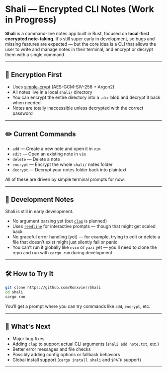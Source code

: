 # Shali — Encrypted CLI Notes (Work in Progress)

**Shali** is a command-line notes app built in Rust, focused on **local-first encrypted note-taking**. It's still super early in development, so bugs and missing features are expected — but the core idea is a CLI that allows the user to write and manage notes in their terminal, and encrypt or decrypt them with a single command.

---

## 🔐 Encryption First

* Uses [simple-crypt](https://crates.io/crates/simple-crypt) (AES-GCM-SIV-256 + Argon2)
* All notes live in a local `shali/` directory
* You can encrypt the entire directory into a `.dir` blob and decrypt it back when needed
* Notes are totally inaccessible unless decrypted with the correct password

---

## ✏️ Current Commands

* `add` — Create a new note and open it in `vim`
* `edit` — Open an existing note in `vim`
* `delete` — Delete a note
* `encrypt` — Encrypt the whole `shali/` notes folder
* `decrypt` — Decrypt your notes folder back into plaintext

All of these are driven by simple terminal prompts for now.

---

## 🚧 Development Notes

Shali is still in early development.

* No argument parsing yet (but [`clap`](https://crates.io/crates/clap) is planned)
* Uses [`reedline`](https://crates.io/crates/reedline) for interactive prompts — though that might get scaled back
* No graceful error handling (yet) — for example, trying to edit or delete a file that doesn’t exist might just silently fail or panic
* You can’t run it globally like `nvim` or `yazi` yet — you'll need to clone the repo and run with `cargo run` during development

---

## 🛠 How to Try It

```bash
git clone https://github.com/Ronxvier/Shali
cd shali
cargo run
```

You’ll get a prompt where you can try commands like `add`, `encrypt`, etc.

---

## 🧩 What's Next

* Major bug fixes
* Adding `clap` to support actual CLI arguments (`shali add note.txt`, etc.)
* Better error messages and file checks
* Possibly adding config options or fallback behaviors
* Global install support (`cargo install shali` and `$PATH` support)

---
